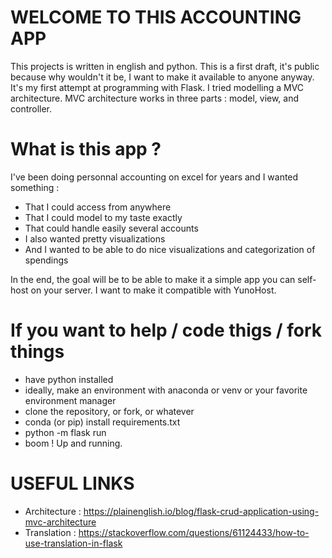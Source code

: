 # WELCOME TO THIS ACCOUNTING APP 

This projects is written in english and python. This is a first draft, it's public because why wouldn't it be, I want to make it available to anyone anyway. It's my first attempt at programming with Flask. 
I tried modelling a MVC architecture. MVC architecture works in three parts : model, view, and controller. 

# What is this app ? 
I've been doing personnal accounting on excel for years and I wanted something : 
* That I could access from anywhere
* That I could model to my taste exactly
* That could handle easily several accounts
* I also wanted pretty visualizations
* And I wanted to be able to do nice visualizations and categorization of spendings 

In the end, the goal will be to be able to make it a simple app you can self-host on your server. I want to make it compatible with YunoHost. 

# If you want to help / code thigs / fork things 
* have python installed
* ideally, make an environment with anaconda or venv or your favorite environment manager
* clone the repository, or fork, or whatever
* conda (or pip) install requirements.txt 
* python -m flask run 
* boom ! Up and running. 


# USEFUL LINKS
- Architecture : https://plainenglish.io/blog/flask-crud-application-using-mvc-architecture
- Translation : https://stackoverflow.com/questions/61124433/how-to-use-translation-in-flask
